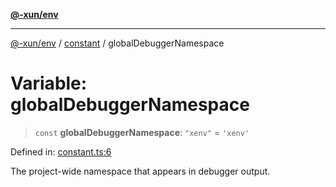 [**@-xun/env**](../../README.md)

***

[@-xun/env](../../README.md) / [constant](../README.md) / globalDebuggerNamespace

# Variable: globalDebuggerNamespace

> `const` **globalDebuggerNamespace**: `"xenv"` = `'xenv'`

Defined in: [constant.ts:6](https://github.com/Xunnamius/api-utils/blob/8611a80c32c84d869e6f8afad74bcf763a5b7d3b/packages/env/src/constant.ts#L6)

The project-wide namespace that appears in debugger output.
